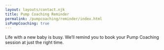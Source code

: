 ```yaml
---
layout: layouts/contact.njk
title: Pump Coaching Reminder
permalink: /pumpcoaching/reminder/index.html
isPumpCoaching: true
---
```

Life with a new baby is busy. We’ll remind you to book your Pump Coaching session at just the right time.

